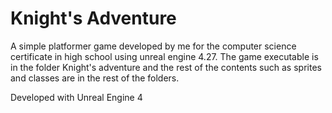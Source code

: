 # Knight's Adventure
A simple platformer game developed by me for the computer science certificate in high school using unreal engine 4.27.
The game executable is in the folder Knight's adventure and the rest of the contents such as sprites and classes are in the rest of the folders.

Developed with Unreal Engine 4
